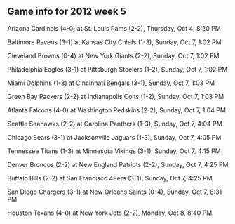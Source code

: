## Game info for 2012 week 5
Arizona Cardinals (4-0) at St. Louis Rams (2-2), Thursday, Oct 4, 8:20 PM



Baltimore Ravens (3-1) at Kansas City Chiefs (1-3), Sunday, Oct 7, 1:02 PM

Cleveland Browns (0-4) at New York Giants (2-2), Sunday, Oct 7, 1:02 PM

Philadelphia Eagles (3-1) at Pittsburgh Steelers (1-2), Sunday, Oct 7, 1:02 PM

Miami Dolphins (1-3) at Cincinnati Bengals (3-1), Sunday, Oct 7, 1:03 PM

Green Bay Packers (2-2) at Indianapolis Colts (1-2), Sunday, Oct 7, 1:03 PM

Atlanta Falcons (4-0) at Washington Redskins (2-2), Sunday, Oct 7, 1:04 PM



Seattle Seahawks (2-2) at Carolina Panthers (1-3), Sunday, Oct 7, 4:04 PM

Chicago Bears (3-1) at Jacksonville Jaguars (1-3), Sunday, Oct 7, 4:05 PM

Tennessee Titans (1-3) at Minnesota Vikings (3-1), Sunday, Oct 7, 4:15 PM

Denver Broncos (2-2) at New England Patriots (2-2), Sunday, Oct 7, 4:25 PM

Buffalo Bills (2-2) at San Francisco 49ers (3-1), Sunday, Oct 7, 4:25 PM



San Diego Chargers (3-1) at New Orleans Saints (0-4), Sunday, Oct 7, 8:31 PM



Houston Texans (4-0) at New York Jets (2-2), Monday, Oct 8, 8:40 PM

